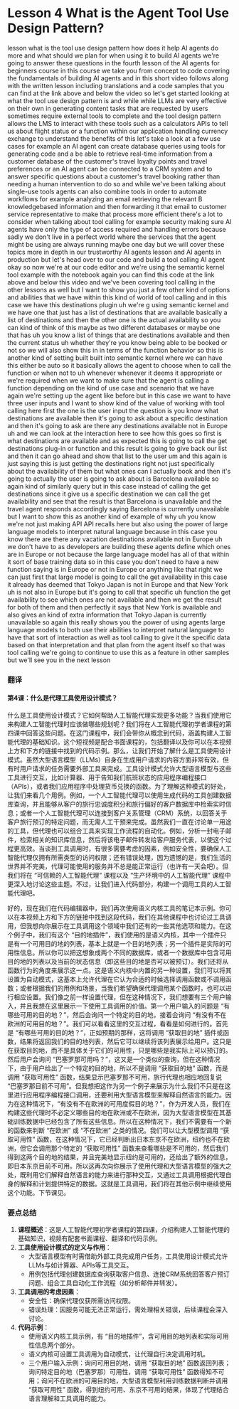 # Lesson 4 What is the Agent Tool Use Design Pattern?
lesson what is the tool use design pattern how does it help AI agents do more and what should we plan for when using it to build AI agents we're going to answer these questions in the fourth lesson of the AI agents for beginners course in this course we take you from concept to code covering the fundamentals of building AI agents and in this short video follows along with the written lesson including translations and a code samples that you can find at the link above and below the video so let's get started looking at what the tool use design pattern is and while while LLMs are very effective on their own in generating content tasks that are requested by users sometimes require external tools to complete and the tool design pattern allows the LMS to interact with these tools such as a calculators APIs to tell us about flight status or a function within our application handling currency exchange to understand the benefits of this let's take a look at a few use cases for example an AI agent can create database queries using tools for generating code and a be able to retrieve real-time information from a customer database of the customer's travel loyalty points and travel preferences or an AI agent can be connected to a CRM system and to answer specific questions about a customer's travel booking rather than needing a human intervention to do so and while we've been talking about single-use tools agents can also combine tools in order to automate workflows for example analyzing an email retrieving the relevant B knowledgebased information and then forwarding it that email to customer service representative to make that process more efficient there's a lot to consider when talking about tool calling for example security making sure AI agents have only the type of access required and handling errors because sadly we don't live in a perfect world where the services that the agent might be using are always running maybe one day but we will cover these topics more in depth in our trustworthy AI agents lesson and AI agents in production but let's head over to our code and build a tool calling AI agent okay so now we're at our code editor and we're using the semantic kernel tool example with the notebook again you can find this code at the link above and below this video and we've been covering tool calling in the other lessons as well but I want to show you just a few other kind of options and abilities that we have within this kind of world of tool calling and in this case we have this destinations plugin uh we're g using semantic kernel and we have one that just has a list of destinations that are available basically a list of destinations and then the other one is the actual availability so you can kind of think of this maybe as two different databases or maybe one that has uh you know a list of things that are destinations available and then the current status uh whether they're you know being able to be booked or not so we will also show this in in terms of the function behavior so this is another kind of setting built built into semantic kernel where we can have this either be auto so it basically allows the agent to choose when to call the function or when not to uh whenever whenever it deems it appropriate or we're required when we want to make sure that the agent is calling a function depending on the kind of use case and scenario that we have again we're setting up the agent like before but in this case we want to have three user inputs and I want to show kind of the value of working with tool calling here first the one is the user input the question is you know what destinations are available then it's going to ask about a specific destination and then it's going to ask are there any destinations available not in Europe uh and we can look at the interaction here to see how this goes so first is what destinations are available and as expected this is going to call the get destinations plug-in or function and this result is going to give back our list and then it can go ahead and show that list to the user um and this again is just saying this is just getting the destinations right not just specifically about the availability of them but what ones can I actually book and then it's going to actually the user is going to ask about is Barcelona available so again kind of similarly query but in this case instead of calling the get destinations since it give us a specific destination we can call the get availability and see that the result is that Barcelona is unavailable and the travel agent responds accordingly saying Barcelona is currently unavailable but I want to show this as another kind of example of why uh you know we're not just making API API recalls here but also using the power of large language models to interpret natural language because in this case you know there are there any vacation destinations available not in Europe uh we don't have to as developers are building these agents define which ones are in Europe or not because the large language model has all of that within it sort of base training data so in this case you don't need to have a new function saying is in Europe or not in Europe or anything like that right we can just first that large model is going to call the get availability in this case it already has deemed that Tokyo Japan is not in Europe and that New York uh is not also in Europe but it's going to call that specific uh function the get availability to see which ones are not available and then we get the result for both of them and then perfectly it says that New York is available and also gives an kind of extra information that Tokyo Japan is currently unavailable so again this really shows you the power of using agents large language models to both use their abilities to interpret natural language to have that sort of interaction as well as tool calling to give it the specific data based on that interpretation and that plan from the agent itself so that was tool calling we're going to continue to use this as a feature in other samples but we'll see you in the next lesson
### 翻译
#### 第4课：什么是代理工具使用设计模式？
什么是工具使用设计模式？它如何帮助人工智能代理实现更多功能？当我们使用它来构建人工智能代理时应该做哪些规划呢？我们将在人工智能代理初学者课程的第四课中回答这些问题。在这门课程中，我们会带你从概念到代码，涵盖构建人工智能代理的基础知识。这个短视频是配合书面课程的，包括翻译以及你可以在本视频上方和下方的链接中找到的代码示例。那么，让我们开始了解什么是工具使用设计模式。虽然大型语言模型（LLMs）自身在生成用户请求的内容方面非常有效，但有时用户请求的任务需要外部工具来完成。工具设计模式允许大型语言模型与这些工具进行交互，比如计算器、用于告知我们航班状态的应用程序编程接口（APIs），或者我们应用程序中处理货币兑换的函数。为了理解这种模式的好处，让我们来看几个用例。例如，一个人工智能代理可以使用生成代码的工具创建数据库查询，并且能够从客户的旅行忠诚度积分和旅行偏好的客户数据库中检索实时信息；或者一个人工智能代理可以连接到客户关系管理（CRM）系统，以回答关于客户旅行预订的特定问题，而无需人工干预来完成。虽然我们一直在讨论单一用途的工具，但代理也可以组合工具来实现工作流程的自动化。例如，分析一封电子邮件，检索相关的知识库信息，然后将该电子邮件转发给客户服务代表，以使这个过程更高效。当谈到工具调用时，有很多需要考虑的因素，例如安全性，要确保人工智能代理仅拥有所需类型的访问权限；还有错误处理，因为遗憾的是，我们生活的世界并不完美，代理可能使用的服务并不总是能正常运行（也许有一天会吧）。但我们将在 “可信赖的人工智能代理” 课程以及 “生产环境中的人工智能代理” 课程中更深入地讨论这些主题。不过，让我们进入代码部分，构建一个调用工具的人工智能代理吧。

好的，现在我们在代码编辑器中，我们再次使用语义内核工具的笔记本示例。你可以在本视频上方和下方的链接中找到这段代码，我们在其他课程中也讨论过工具调用，但我想向你展示在工具调用这个领域中我们还有的一些其他选项和能力。在这个例子中，我们有这个 “目的地插件”，我们使用的是语义内核，其中一个插件只是有一个可用目的地的列表，基本上就是一个目的地列表；另一个插件是实际的可用性信息。所以你可以把这想象成两个不同的数据库，或者一个数据库中包含可用目的地的列表以及当前的状态信息（即这些目的地是否可以被预订）。我们还将从函数行为的角度来展示这一点。这是语义内核中内置的另一种设置，我们可以将其设置为自动模式，这基本上允许代理在它认为合适的时候选择调用函数或不调用函数；或者根据我们的用例和场景，当我们希望确保代理调用某个函数时，也可以进行相应设置。我们像之前一样设置代理，但在这种情况下，我们想要有三个用户输入，并且我想在这里展示一下使用工具调用的价值。第一个用户输入的问题是 “有哪些可用的目的地？”，然后会询问一个特定的目的地，接着会询问 “有没有不在欧洲的可用目的地？”。我们可以看看这里的交互过程，看看是如何进行的。首先是 “有哪些可用的目的地？”，正如预期的那样，这将调用 “获取目的地” 插件或函数，结果将返回我们的目的地列表，然后它可以继续将该列表展示给用户。这只是在获取目的地，而不是具体关于它们的可用性，只是哪些是我实际上可以预订的。然后用户会询问 “巴塞罗那可用吗？”，这又是一个类似的查询，但在这种情况下，由于用户给出了一个特定的目的地，所以不是调用 “获取目的地” 函数，而是调用 “获取可用性” 函数，结果显示巴塞罗那不可用，旅行代理也相应地回复说 “巴塞罗那目前不可用”。但我想把这作为另一个例子来展示为什么我们不只是在这里进行应用程序编程接口调用，还要利用大型语言模型来解释自然语言的能力。因为在这种情况下，“有没有不在欧洲的可用度假目的地？”，作为开发人员，我们在构建这些代理时不必定义哪些目的地在欧洲或不在欧洲，因为大型语言模型在其基础训练数据中已经包含了所有这些信息。所以在这种情况下，我们不需要有一个新的函数来判断 “在欧洲” 或 “不在欧洲” 之类的情况。我们可以让大型模型调用 “获取可用性” 函数，在这种情况下，它已经判断出日本东京不在欧洲，纽约也不在欧洲，但它会调用那个特定的 “获取可用性” 函数来查看哪些是不可用的，然后我们得到这两个目的地的结果，并且完美地显示纽约是可用的，还给出了额外的信息，即日本东京目前不可用。所以这再次向你展示了使用代理和大型语言模型的强大之处，既利用它们解释自然语言的能力来进行那种交互，又通过工具调用根据代理自身的解释和计划提供特定的数据。这就是工具调用，我们将在其他示例中继续使用这个功能。下节课见。

### 要点总结
1. **课程概述**：这是人工智能代理初学者课程的第四课，介绍构建人工智能代理的基础知识，视频有配套书面课程、翻译和代码示例。
2. **工具使用设计模式的定义与作用**：
    - 大型语言模型有时需借助外部工具完成用户任务，工具使用设计模式允许LLMs与如计算器、APIs等工具交互。
    - 用例包括代理创建数据库查询获取客户信息、连接CRM系统回答客户预订问题、组合工具自动化工作流程（如分析邮件并转发）。
3. **工具调用的考虑因素**：
    - 安全性：确保代理仅获所需访问权限。
    - 错误处理：因服务可能无法正常运行，需处理相关错误，后续课程会深入讨论。
4. **代码示例**：
    - 使用语义内核工具示例，有 “目的地插件”，含可用目的地列表和实际可用性信息两个部分。
    - 语义内核可设置工具调用为自动模式，让代理自行决定调用时机。
    - 三个用户输入示例：询问可用目的地，调用 “获取目的地” 函数返回列表；询问特定目的地（巴塞罗那）可用性，调用 “获取可用性” 函数得知不可用；询问不在欧洲的可用目的地，大型语言模型利用训练数据判断并调用 “获取可用性” 函数，得到纽约可用、东京不可用的结果，体现了代理结合语言理解和工具调用的能力。 

